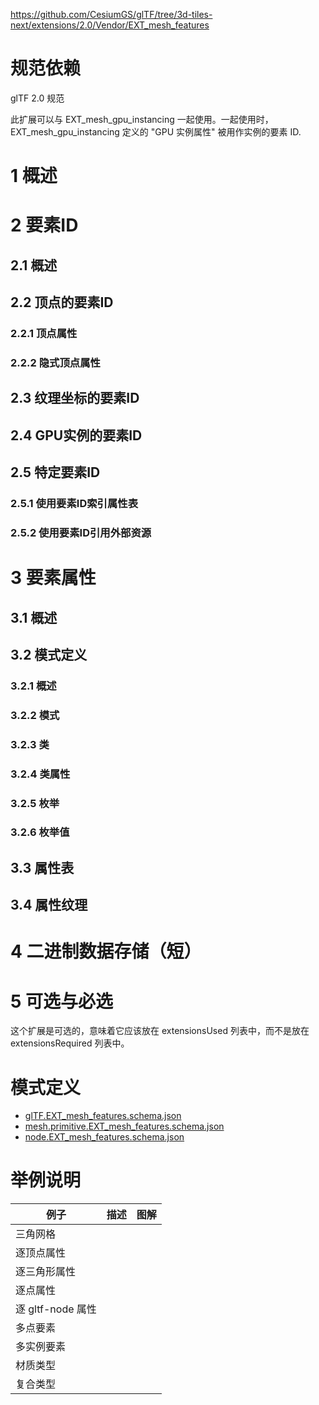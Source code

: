 https://github.com/CesiumGS/glTF/tree/3d-tiles-next/extensions/2.0/Vendor/EXT_mesh_features





# 规范依赖

glTF 2.0 规范

此扩展可以与 EXT_mesh_gpu_instancing 一起使用。一起使用时，EXT_mesh_gpu_instancing 定义的 "GPU 实例属性" 被用作实例的要素 ID.



# 1 概述





# 2 要素ID

## 2.1 概述

## 2.2 顶点的要素ID

### 2.2.1 顶点属性

### 2.2.2 隐式顶点属性

## 2.3 纹理坐标的要素ID

## 2.4 GPU实例的要素ID

## 2.5 特定要素ID

### 2.5.1 使用要素ID索引属性表

### 2.5.2 使用要素ID引用外部资源



# 3 要素属性

## 3.1 概述

## 3.2 模式定义

### 3.2.1 概述

### 3.2.2 模式

### 3.2.3 类

### 3.2.4 类属性

### 3.2.5 枚举

### 3.2.6 枚举值

## 3.3 属性表

## 3.4 属性纹理



# 4 二进制数据存储（短）





# 5 可选与必选

这个扩展是可选的，意味着它应该放在 extensionsUsed 列表中，而不是放在 extensionsRequired 列表中。



# 模式定义

- [glTF.EXT_mesh_features.schema.json](https://github.com/CesiumGS/glTF/blob/3d-tiles-next/extensions/2.0/Vendor/EXT_mesh_features/schema/glTF.EXT_mesh_features.schema.json)
- [mesh.primitive.EXT_mesh_features.schema.json](https://github.com/CesiumGS/glTF/blob/3d-tiles-next/extensions/2.0/Vendor/EXT_mesh_features/schema/mesh.primitive.EXT_mesh_features.schema.json)
- [node.EXT_mesh_features.schema.json](https://github.com/CesiumGS/glTF/blob/3d-tiles-next/extensions/2.0/Vendor/EXT_mesh_features/schema/node.EXT_mesh_features.schema.json)



# 举例说明

| 例子              | 描述 | 图解 |
| ----------------- | ---- | ---- |
| 三角网格          |      |      |
| 逐顶点属性        |      |      |
| 逐三角形属性      |      |      |
| 逐点属性          |      |      |
| 逐 gltf-node 属性 |      |      |
| 多点要素          |      |      |
| 多实例要素        |      |      |
| 材质类型          |      |      |
| 复合类型          |      |      |

